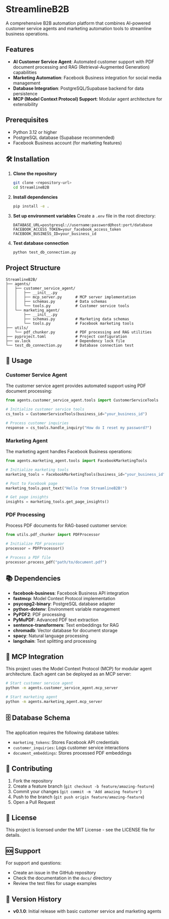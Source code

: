 # StreamlineB2B

A comprehensive B2B automation platform that combines AI-powered customer service agents and marketing automation tools to streamline business operations.

## Features

- **AI Customer Service Agent**: Automated customer support with PDF document processing and RAG (Retrieval-Augmented Generation) capabilities
- **Marketing Automation**: Facebook Business integration for social media management
- **Database Integration**: PostgreSQL/Supabase backend for data persistence
- **MCP (Model Context Protocol) Support**: Modular agent architecture for extensibility

## Prerequisites

- Python 3.12 or higher
- PostgreSQL database (Supabase recommended)
- Facebook Business account (for marketing features)

## 🛠️ Installation

1. **Clone the repository**
   ```bash
   git clone <repository-url>
   cd StreamlineB2B
   ```

2. **Install dependencies**
   ```bash
   pip install -e .
   ```

3. **Set up environment variables**
   Create a `.env` file in the root directory:
   ```env
   DATABASE_URL=postgresql://username:password@host:port/database
   FACEBOOK_ACCESS_TOKEN=your_facebook_access_token
   FACEBOOK_BUSINESS_ID=your_business_id
   ```

4. **Test database connection**
   ```bash
   python test_db_connection.py
   ```

## Project Structure

```
StreamlineB2B/
├── agents/
│   ├── customer_service_agent/
│   │   ├── __init__.py
│   │   ├── mcp_server.py      # MCP server implementation
│   │   ├── schemas.py         # Data schemas
│   │   └── tools.py           # Customer service tools
│   └── marketing_agent/
│       ├── __init__.py
│       ├── schemas.py         # Marketing data schemas
│       └── tools.py           # Facebook marketing tools
├── utils/
│   └── pdf_chunker.py         # PDF processing and RAG utilities
├── pyproject.toml             # Project configuration
├── uv.lock                    # Dependency lock file
└── test_db_connection.py      # Database connection test
```

## 🔧 Usage

### Customer Service Agent

The customer service agent provides automated support using PDF document processing:

```python
from agents.customer_service_agent.tools import CustomerServiceTools

# Initialize customer service tools
cs_tools = CustomerServiceTools(business_id="your_business_id")

# Process customer inquiries
response = cs_tools.handle_inquiry("How do I reset my password?")
```

### Marketing Agent

The marketing agent handles Facebook Business operations:

```python
from agents.marketing_agent.tools import FacebookMarketingTools

# Initialize marketing tools
marketing_tools = FacebookMarketingTools(business_id="your_business_id")

# Post to Facebook page
marketing_tools.post_text("Hello from StreamlineB2B!")

# Get page insights
insights = marketing_tools.get_page_insights()
```

### PDF Processing

Process PDF documents for RAG-based customer service:

```python
from utils.pdf_chunker import PDFProcessor

# Initialize PDF processor
processor = PDFProcessor()

# Process a PDF file
processor.process_pdf("path/to/document.pdf")
```

## 📚 Dependencies

- **facebook-business**: Facebook Business API integration
- **fastmcp**: Model Context Protocol implementation
- **psycopg2-binary**: PostgreSQL database adapter
- **python-dotenv**: Environment variable management
- **PyPDF2**: PDF processing
- **PyMuPDF**: Advanced PDF text extraction
- **sentence-transformers**: Text embeddings for RAG
- **chromadb**: Vector database for document storage
- **spacy**: Natural language processing
- **langchain**: Text splitting and processing

## 🔌 MCP Integration

This project uses the Model Context Protocol (MCP) for modular agent architecture. Each agent can be deployed as an MCP server:

```bash
# Start customer service agent
python -m agents.customer_service_agent.mcp_server

# Start marketing agent
python -m agents.marketing_agent.mcp_server
```

## 🗄️ Database Schema

The application requires the following database tables:

- `marketing_tokens`: Stores Facebook API credentials
- `customer_inquiries`: Logs customer service interactions
- `document_embeddings`: Stores processed PDF embeddings

## 🤝 Contributing

1. Fork the repository
2. Create a feature branch (`git checkout -b feature/amazing-feature`)
3. Commit your changes (`git commit -m 'Add amazing feature'`)
4. Push to the branch (`git push origin feature/amazing-feature`)
5. Open a Pull Request

## 📄 License

This project is licensed under the MIT License - see the LICENSE file for details.

## 🆘 Support

For support and questions:
- Create an issue in the GitHub repository
- Check the documentation in the `docs/` directory
- Review the test files for usage examples

## 🔄 Version History

- **v0.1.0**: Initial release with basic customer service and marketing agents
